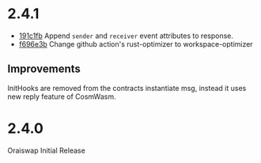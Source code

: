 # 2.4.1

- [191c1fb](https://github.com/oraiswap/oraiswap/pull/20/commits/191c1fb11e84771a022d793b70b9fe70988e50d3) Append `sender` and `receiver` event attributes to response.
- [f696e3b](https://github.com/oraiswap/oraiswap/pull/20/commits/f696e3b94d996ddf7fd10333519b82a904b834b1) Change github action's rust-optimizer to workspace-optimizer

## Improvements

InitHooks are removed from the contracts instantiate msg, instead it uses new reply feature of CosmWasm.

# 2.4.0

Oraiswap Initial Release
